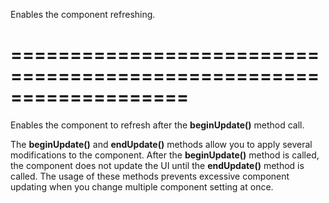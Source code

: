 <!--**
/*-------------------------------------------
    Auto-generated file. Do not modify.
-------------------------------------------

**-->
<!--d-->
Enables the component refreshing.
<!--/d-->
===================================================================
===================================================================

<!--shortDescription-->
Enables the component to refresh after the **beginUpdate()** method call.
<!--/shortDescription-->

<!--fullDescription-->
The **beginUpdate()** and **endUpdate()** methods allow you to apply several modifications to the component. After the **beginUpdate()** method is called, the component does not update the UI until the **endUpdate()** method is called. The usage of these methods prevents excessive component updating when you change multiple component setting at once.
<!--/fullDescription-->